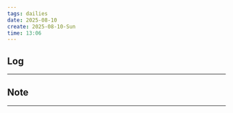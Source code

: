 ```yaml
---
tags: dailies  
date: 2025-08-10
create: 2025-08-10-Sun
time: 13:06
---
```

## Log
---


## Note
---

